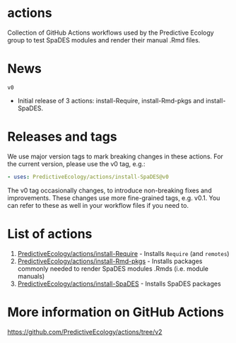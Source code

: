 # actions

Collection of GitHub Actions workflows used by the Predictive Ecology group to
test SpaDES modules and render their manual .Rmd files.

# News
`v0`
- Initial release of 3 actions: install-Require, install-Rmd-pkgs and install-SpaDES.

# Releases and tags

We use major version tags to mark breaking changes in these actions. For the 
current version, please use the v0 tag, e.g.:

```yaml
- uses: PredictiveEcology/actions/install-SpaDES@v0
```

The v0 tag occasionally changes, to introduce non-breaking fixes and improvements. 
These changes use more fine-grained tags, e.g. v0.1. You can refer to these as 
well in your workflow files if you need to.

# List of actions

1. [PredictiveEcology/actions/install-Require](https://github.com/PredictiveEcology/actions/tree/v2/install-Require) - Installs `Require` (and `remotes`)
1. [PredictiveEcology/actions/install-Rmd-pkgs](https://github.com/PredictiveEcology/actions/tree/v2/install-Rmd-pkgs) - Installs packages commonly needed to render SpaDES modules .Rmds (i.e. module manuals)
1. [PredictiveEcology/actions/install-SpaDES](https://github.com/PredictiveEcology/actions/tree/v2/install-SpaDES) - Installs SpaDES packages

# More information on GitHub Actions
https://github.com/PredictiveEcology/actions/tree/v2
